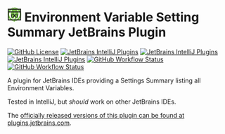 # <img src="./src/main/resources/META-INF/pluginIcon.svg" width="32" /> Environment Variable Setting Summary JetBrains Plugin

[![GitHub License](https://img.shields.io/github/license/ChrisCarini/environment-variable-settings-summary-intellij-plugin?style=flat-square)](https://github.com/ChrisCarini/environment-variable-settings-summary-intellij-plugin/blob/master/LICENSE)
[![JetBrains IntelliJ Plugins](https://img.shields.io/jetbrains/plugin/v/10998-environment-variable-settings-summary?label=Latest%20Plugin%20Release&style=flat-square)](https://plugins.jetbrains.com/plugin/10998-environment-variable-settings-summary)
[![JetBrains IntelliJ Plugins](https://img.shields.io/jetbrains/plugin/r/rating/10998-environment-variable-settings-summary?style=flat-square)](https://plugins.jetbrains.com/plugin/10998-environment-variable-settings-summary)
[![JetBrains IntelliJ Plugins](https://img.shields.io/jetbrains/plugin/d/10998-environment-variable-settings-summary?style=flat-square)](https://plugins.jetbrains.com/plugin/10998-environment-variable-settings-summary)
[![GitHub Workflow Status](https://img.shields.io/github/actions/workflow/status/ChrisCarini/environment-variable-settings-summary-intellij-plugin/build.yml?branch=main&logo=GitHub&style=flat-square)](https://github.com/ChrisCarini/environment-variable-settings-summary-intellij-plugin/actions/workflows/build.yml)
[![GitHub Workflow Status](https://img.shields.io/github/actions/workflow/status/ChrisCarini/environment-variable-settings-summary-intellij-plugin/compatibility.yml?branch=main&label=IntelliJ%20Plugin%20Compatibility&logo=GitHub&style=flat-square)](https://github.com/ChrisCarini/environment-variable-settings-summary-intellij-plugin/actions/workflows/compatibility.yml)

<!-- Plugin description -->
A plugin for JetBrains IDEs providing a Settings Summary listing all Environment Variables.
<!-- Plugin description end -->

Tested in IntelliJ, but _should_ work on other JetBrains IDEs.

The [officially released versions of this plugin can be found at plugins.jetbrains.com](https://plugins.jetbrains.com/plugin/10998-environment-variable-settings-summary/).